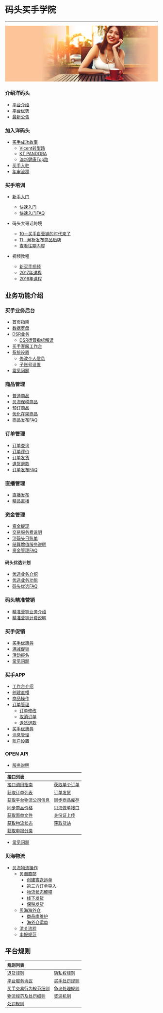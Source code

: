 # 码头买手学院

---
![](/assets/images/hub-banner.jpg)

### 介绍洋码头

* [平台介绍](README.md)
* [平台优势](ymtbenifits.md)
* [最新公告](ymtnews.md)

### 加入洋码头

* [买手成功故事](recruitment/success-stories.md)
  * [Vicent转型路](recruitment/success-stories/seller-vincent.md)
  * [KT PANDORA](recruitment/success-stories/seller-kt.md)
  * [澳新健康Top路](recruitment/success-stories/seller-meredith.md)
* [买手入驻](recruitment/apply-to-seller.md)
* [年审流程](recruitment/yearly-review.md)

### 买手培训

* [新手入门](recruitment/newsellercourse.md)

  * [快速入门](recruitment/newsellercourse/kuai-su-ru-men.md)
  * [快速入门FAQ](recruitment/newsellercourse/kuai-su-ru-men-faq.md)

* 码头大哥话跨境

  * [10－买手自营销的时代来了](recruitment/ymatoumeat/ymatoumeat10.md)
  * [11－解析发布商品趋势](recruitment/ymatoumeat/ymatoumeat11.md)
  * [查看往期内容](recruitment/ymatoumeat.md)

* 视频教程

  * [新买手视频](seller-training-course/new-seller-training-videos.md)
  * [2017年课程](seller-training-course/courselist-2017.md)
  * [2016年课程](seller-training-course/courselist-2016.md)

## 业务功能介绍

### 买手业务后台

* [首页指南](seller-platform/main-page.md)
* [数据罗盘](seller-platform/data-compass.md)
* [DSR业务](seller-platform/dsr.md)
  * [DSR运营指标解读](seller-platform/dsr-explaination.md)
* [买手客服工作台](seller-platform/user-settings/platform.md)
* [系统设置](seller-platform/user-settings.md)
  * [修改个人信息](seller-platform/user-settings/change-seller-info.md)
  * [子账号设置](seller-platform/user-settings/subset-count.md)
* [常见问题](seller-platform/system-function-faq.md)

### 商品管理

* [普通商品](product-management/addproduct.md)
* [贝海保税商品](product-management/publish-fbx-product.md)
* [预订商品](product-management/pre-sale-product.md)
* [优化在架商品](product-management/new-listing.md)
* [商品发布FAQ](product-management/product-faqs.md)

### 订单管理

* [订单查询](order-management/order-list.md)
* [订单评价](order-management/orderrating.md)
* [订单发货](order-management/ordershipment.md)
* [退货退款](order-management/order-refund.md)
* [订单发布FAQ](order-management/order-faqs.md)

### 直播管理

* [直播发布](liveshow-management/addliveshow.md)
* [精品直播](liveshow-management/fine-live-show.md)

### 资金管理

* [资金提现](fund-management/withdrawmoneymd.md)
* [交易服务费说明](fund-management/transactionfee.md)
* [洋码头日账单](fund-management/sellerledger.md)
* [结算增值服务说明](fund-management/value-add-services.md)
* [资金管理FAQ](fund-management/fund-faq.md)

#### 码头优选计划

* [优选业务介绍](pspseller/pspintro.md)
* [优选业务功能](pspseller/preferred-intro.md)
* [码头优选FAQ](pspseller/preferred-faq.md)

### 码头精准营销

* [精准营销业务介绍](precision-marketing/precision-markting-intro.md)
* [精准营销计费说明](precision-marketing/commission-setting.md)

### 买手促销

* [买手优惠券](seller-promotions/seller-coupons.md)
* [满减促销](seller-promotions/promotion-2.md)
* [活动报名](seller-promotions/campaign-apply.md)
* [常见问题](seller-promotions/marketing-faq.md)

### 买手APP

* [工作台介绍](sellerapp/dashboard.md)
* [创建直播](sellerapp/liveshow.md)
* [商品操作](sellerapp/editproduct.md)
* [订单管理](sellerapp/order-management.md)
  * [订单修改](order-management/order-modify.md)
  * [取消订单](order-management/cancel.md)
  * [退货退款](sellerapp/order-refund.md)
* [买手优惠券](sellerapp/add-coupon.md)
* [消息管理](sellerapp/messages.md)
* [账户设置](sellerapp/account-setting.md)

### OPEN API

* [服务说明](openapi/README.md)

| [接口列表](openapi/apilists.md) |  |
| :--- | :--- |
|[接口调用指南](openapi/how-to-call-api.md) | [获取单个订单](openapi/getorderdetail.md)|
| [获取订单列表](openapi/getorderlist.md) | [订单发货](openapi/sendlogistics.md) |
| [获取平台物流公司信息](openapi/getlogisticscompanies.md) | [同步商品库存](openapi/updateproductstock.md)|
| [同步商品价格](openapi/updateproductprice.md) | [贝海做单接口](openapi/xlobocreatelabels.md) |
| [获取面单文件](openapi/xlobogetlabelfile.md) | [身份证上传](openapi/xlobouploadid.md) |
| [获取物流状态](openapi/xlobogetlabelstatus.md) | [获取货站](openapi/xlobogetterminallist.md) |
| [获取申报分类](openapi/xlobogetcatelogue.md) ||

* [常见问题](openapi/faq.md)

### 贝海物流

* [贝海物流操作](logistics/xlobo-logistics.md)
  * [贝海直邮](logistics/xlobo-logistics/direct-logistic.md)
    * [创建寄送运单](logistics/xlobo-logistics/direct-logistic/create-shipment-bill.md)
    * [第三方订单导入](logistics/xlobo-logistics/direct-logistic/import-other-orders.md)
    * [物流状态解释](logistics/xlobo-logistics/direct-logistic/tracking-status.md)
    * [线下发货](logistics/xlobo-logistics/direct-logistic/send-orders.md)
    * [保税发货](logistics/xlobo-logistics/direct-logistic/bonded-orders.md)
  * [贝海海外仓](logistics/xlobo-logistics/oversee-warehouse.md)
    * [商品库维护](logistics/xlobo-logistics/oversee-warehouse/merchandise-library.md)
    * [海外仓运单](logistics/xlobo-logistics/oversee-warehouse/create-waybill.md)
  * [清关流程](logistics/xlobo-logistics/clearance-process.md)
  * [申报规范](logistics/xlobo-logistics/declare-rules.md)


## 平台规则

| 规则列表 |  |
| :--- | :--- |
| [退货规则](platform-rules/service-standards/return-policy.md) | [隐私权规则](platform-rules/service-standards/privacy-policy.md) |
| [平台服务协议](platform-rules/service-standards/service-rules.md) | [买手处罚规则](platform-rules/punishment.md) |
| [买手交易行为规范细则](platform-rules/trading-activies.md) |  [争议处理规则](platform-rules/agreement.md)|
| [物流规范及处罚细则](platform-rules/logistics-rules.md)| [奖惩机制](platform-rules/jiang-cheng-ji-zhi.md) |
| [处罚规则](platform-rules/jiang-cheng-ji-zhi/chu-fa-gui-ze.md) |  |





